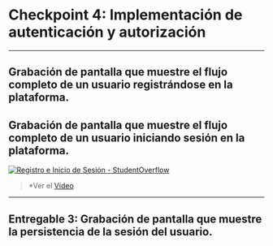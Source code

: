 # Checkpoint 4: Implementación de autenticación y autorización

---

## Grabación de pantalla que muestre el flujo completo de un usuario registrándose en la plataforma.
## Grabación de pantalla que muestre el flujo completo de un usuario iniciando sesión en la plataforma.

[![Registro e Inicio de Sesión  -  StudentOverflow](https://img.youtube.com/vi/BJj1dYDBl7w/hqdefault.jpg )](https://youtu.be/BJj1dYDBl7w )
> *Ver el [Video](https://youtu.be/BJj1dYDBl7w)

---

## Entregable 3: Grabación de pantalla que muestre la persistencia de la sesión del usuario.
